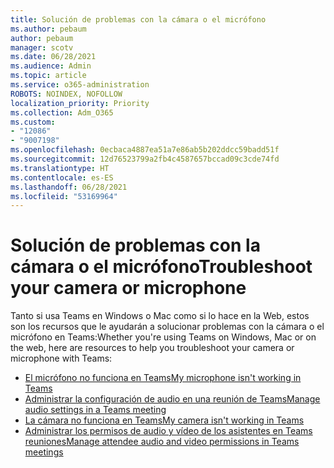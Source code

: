 ```yaml
---
title: Solución de problemas con la cámara o el micrófono
ms.author: pebaum
author: pebaum
manager: scotv
ms.date: 06/28/2021
ms.audience: Admin
ms.topic: article
ms.service: o365-administration
ROBOTS: NOINDEX, NOFOLLOW
localization_priority: Priority
ms.collection: Adm_O365
ms.custom:
- "12086"
- "9007198"
ms.openlocfilehash: 0ecbaca4887ea51a7e86ab5b202ddcc59badd51f
ms.sourcegitcommit: 12d76523799a2fb4c4587657bccad09c3cde74fd
ms.translationtype: HT
ms.contentlocale: es-ES
ms.lasthandoff: 06/28/2021
ms.locfileid: "53169964"
---
```

# <a name="troubleshoot-your-camera-or-microphone"></a><span data-ttu-id="6e519-102">Solución de problemas con la cámara o el micrófono</span><span class="sxs-lookup"><span data-stu-id="6e519-102">Troubleshoot your camera or microphone</span></span>

<span data-ttu-id="6e519-103">Tanto si usa Teams en Windows o Mac como si lo hace en la Web, estos son los recursos que le ayudarán a solucionar problemas con la cámara o el micrófono en Teams:</span><span class="sxs-lookup"><span data-stu-id="6e519-103">Whether you're using Teams on Windows, Mac or on the web, here are resources to help you troubleshoot your camera or microphone with Teams:</span></span>

- [<span data-ttu-id="6e519-104">El micrófono no funciona en Teams</span><span class="sxs-lookup"><span data-stu-id="6e519-104">My microphone isn't working in Teams</span></span>](https://support.microsoft.com/office/my-microphone-isn-t-working-in-teams-666d1123-9dd0-4a31-ad2e-a758b204f33a)
- [<span data-ttu-id="6e519-105">Administrar la configuración de audio en una reunión de Teams</span><span class="sxs-lookup"><span data-stu-id="6e519-105">Manage audio settings in a Teams meeting</span></span>](https://support.microsoft.com/office/manage-audio-settings-in-a-teams-meeting-6ea36f9a-827b-47d6-b22e-ec94d5f0f5e4)
- [<span data-ttu-id="6e519-106">La cámara no funciona en Teams</span><span class="sxs-lookup"><span data-stu-id="6e519-106">My camera isn't working in Teams</span></span>](https://support.microsoft.com/office/my-camera-isn-t-working-in-teams-9581983b-c6f9-40e3-b0d8-122857972ade)
- [<span data-ttu-id="6e519-107">Administrar los permisos de audio y vídeo de los asistentes en Teams reuniones</span><span class="sxs-lookup"><span data-stu-id="6e519-107">Manage attendee audio and video permissions in Teams meetings</span></span>](https://support.microsoft.com/office/manage-attendee-audio-and-video-permissions-in-teams-meetings-f9db15e1-f46f-46da-95c6-34f9f39e671a)